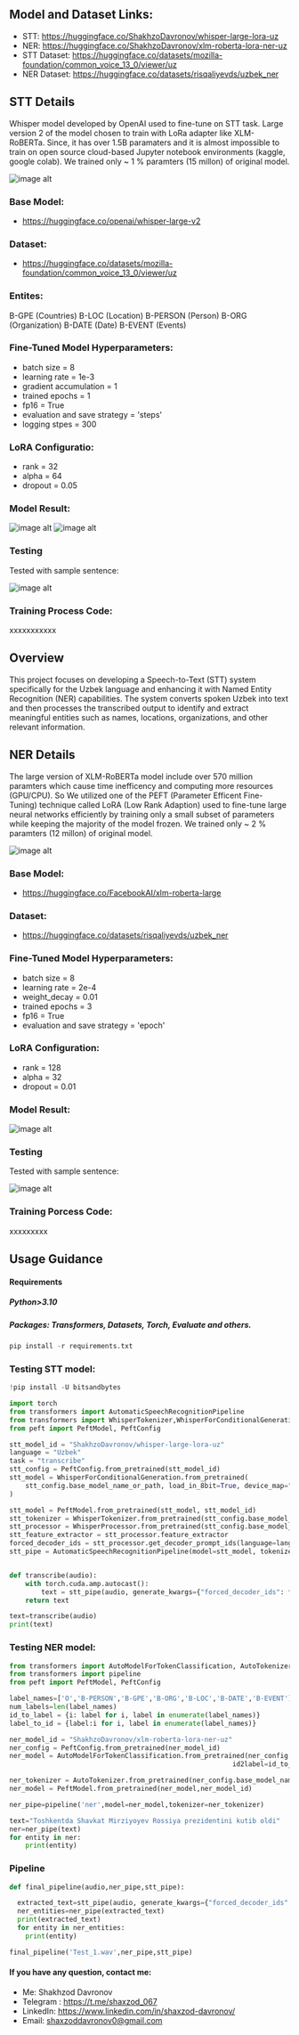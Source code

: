 ## Model and Dataset Links:
* STT: https://huggingface.co/ShakhzoDavronov/whisper-large-lora-uz
* NER: https://huggingface.co/ShakhzoDavronov/xlm-roberta-lora-ner-uz
* STT Dataset: https://huggingface.co/datasets/mozilla-foundation/common_voice_13_0/viewer/uz
* NER Dataset: https://huggingface.co/datasets/risqaliyevds/uzbek_ner


## STT Details
Whisper model developed by OpenAI used to fine-tune on STT task. Large version 2 of the model chosen to train with LoRa adapter like XLM-RoBERTa. Since, it has over 1.5B paramaters and it is almost impossible to train on  open source cloud-based Jupyter notebook environments (kaggle, google colab). We trained only ~ 1 % paramters (15 millon) of original model.

![image alt](https://github.com/shaxzoddavronov/STT-NER-Uzbek/blob/main/images/STT_trainable_params.png?raw=true)

### Base Model:
* https://huggingface.co/openai/whisper-large-v2
  
### Dataset:
* https://huggingface.co/datasets/mozilla-foundation/common_voice_13_0/viewer/uz

### Entites:
B-GPE (Countries)
B-LOC (Location)
B-PERSON (Person)
B-ORG (Organization)
B-DATE (Date)
B-EVENT (Events)

### Fine-Tuned Model Hyperparameters:
* batch size = 8
* learning rate = 1e-3
* gradient accumulation = 1
* trained epochs = 1
* fp16 = True
* evaluation and save strategy = 'steps'
* logging stpes = 300
  
### LoRA Configuratio:
* rank = 32
* alpha = 64
* dropout = 0.05

### Model Result:
![image alt](https://github.com/shaxzoddavronov/STT-NER-Uzbek/blob/main/images/STT%20Loss.png?raw=true)
![image alt](https://github.com/shaxzoddavronov/STT-NER-Uzbek/blob/main/images/STT%20Result.png?raw=true)

### Testing
Tested with sample sentence:

![image alt](https://github.com/shaxzoddavronov/STT-NER-Uzbek/blob/main/images/STT%20Testing.png?raw=true)

### Training Process Code:
xxxxxxxxxxx

## Overview
This project focuses on developing a Speech-to-Text (STT) system specifically for the Uzbek language and enhancing it with Named Entity Recognition (NER) capabilities. The system converts spoken Uzbek into text and then processes the transcribed output to identify and extract meaningful entities such as names, locations, organizations, and other relevant information.

## NER Details
The large version of XLM-RoBERTa model include over 570 million paramters which cause time inefficency and computing more resources (GPU/CPU). So We utilized one of the PEFT (Parameter Efficent Fine-Tuning) technique  called LoRA (Low Rank Adaption) used to fine-tune large neural networks efficiently by training only a small subset of parameters while keeping the majority of the model frozen. We trained only ~ 2 % paramters (12 millon) of original model.

![image alt](https://github.com/shaxzoddavronov/STT-NER-Uzbek/blob/main/images/NER_trainable_params.png?raw=true)

### Base Model:
* https://huggingface.co/FacebookAI/xlm-roberta-large
  
### Dataset:
* https://huggingface.co/datasets/risqaliyevds/uzbek_ner
  
### Fine-Tuned Model Hyperparameters:
* batch size = 8
* learning rate = 2e-4
* weight_decay = 0.01
* trained epochs = 3
* fp16 = True
* evaluation and save strategy = 'epoch'
  
### LoRA Configuration:
* rank = 128
* alpha = 32
* dropout = 0.01

### Model Result:
![image alt](https://github.com/shaxzoddavronov/STT-NER-Uzbek/blob/main/images/NER%20Result.png?raw=true)

### Testing
Tested with sample sentence:

![image alt](https://github.com/shaxzoddavronov/STT-NER-Uzbek/blob/main/images/NER%20Testing.png?raw=true)

### Training Porcess Code:
xxxxxxxxx



## Usage Guidance
#### Requirements
##### Python>3.10
##### Packages: Transformers, Datasets, Torch, Evaluate and others.

``` python
pip install -r requirements.txt
```

### Testing STT model:
``` python
!pip install -U bitsandbytes
```

``` python
import torch
from transformers import AutomaticSpeechRecognitionPipeline
from transformers import WhisperTokenizer,WhisperForConditionalGeneration,WhisperProcessor
from peft import PeftModel, PeftConfig

stt_model_id = "ShakhzoDavronov/whisper-large-lora-uz"
language = "Uzbek"
task = "transcribe"
stt_config = PeftConfig.from_pretrained(stt_model_id)
stt_model = WhisperForConditionalGeneration.from_pretrained(
    stt_config.base_model_name_or_path, load_in_8bit=True, device_map="auto"
)

stt_model = PeftModel.from_pretrained(stt_model, stt_model_id)
stt_tokenizer = WhisperTokenizer.from_pretrained(stt_config.base_model_name_or_path, language=language, task=task)
stt_processor = WhisperProcessor.from_pretrained(stt_config.base_model_name_or_path, language=language, task=task)
stt_feature_extractor = stt_processor.feature_extractor
forced_decoder_ids = stt_processor.get_decoder_prompt_ids(language=language, task=task)
stt_pipe = AutomaticSpeechRecognitionPipeline(model=stt_model, tokenizer=stt_tokenizer, feature_extractor=stt_feature_extractor)


def transcribe(audio):
    with torch.cuda.amp.autocast():
        text = stt_pipe(audio, generate_kwargs={"forced_decoder_ids": forced_decoder_ids}, max_new_tokens=255)["text"]
    return text

text=transcribe(audio)
print(text)
```

### Testing NER model:
```python
from transformers import AutoModelForTokenClassification, AutoTokenizer
from transformers import pipeline
from peft import PeftModel, PeftConfig

label_names=['O','B-PERSON','B-GPE','B-ORG','B-LOC','B-DATE','B-EVENT']
num_labels=len(label_names)
id_to_label = {i: label for i, label in enumerate(label_names)}
label_to_id = {label:i for i, label in enumerate(label_names)}

ner_model_id = "ShakhzoDavronov/xlm-roberta-lora-ner-uz"
ner_config = PeftConfig.from_pretrained(ner_model_id)
ner_model = AutoModelForTokenClassification.from_pretrained(ner_config.base_model_name_or_path, num_labels=len(label_names),
                                                        id2label=id_to_label, label2id=label_to_id)

ner_tokenizer = AutoTokenizer.from_pretrained(ner_config.base_model_name_or_path)
ner_model = PeftModel.from_pretrained(ner_model,ner_model_id)

ner_pipe=pipeline('ner',model=ner_model,tokenizer=ner_tokenizer)

text="Toshkentda Shavkat Mirziyoyev Rossiya prezidentini kutib oldi"
ner=ner_pipe(text)
for entity in ner:
    print(entity)
```

### Pipeline

```python
def final_pipeline(audio,ner_pipe,stt_pipe):

  extracted_text=stt_pipe(audio, generate_kwargs={"forced_decoder_ids": forced_decoder_ids}, max_new_tokens=255)["text"]
  ner_entities=ner_pipe(extracted_text)
  print(extracted_text)
  for entity in ner_entities:
    print(entity)

final_pipeline('Test_1.wav',ner_pipe,stt_pipe)
```

#### If you have any question, contact me:
* Me: Shakhzod Davronov
* Telegram : https://t.me/shaxzod_067
* LinkedIn:  https://www.linkedin.com/in/shaxzod-davronov/
* Email: shaxzoddavronov0@gmail.com
